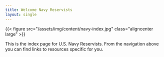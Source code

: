 ```yaml
---
title: Welcome Navy Reservists
layout: single
---
```


{{< figure src="/assets/img/content/navy-index.jpg" class="aligncenter large" >}}

This is the index page for U.S. Navy Reservists.
From the navigation above you can find links to resources specific for you.
